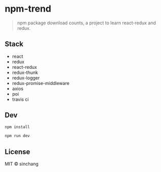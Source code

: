 # npm-trend

> npm package download counts, a project to learn react-redux and redux.

## Stack

- react
- redux
- react-redux 
- redux-thunk
- redux-logger
- redux-promise-middleware
- axios
- poi
- travis ci  

## Dev

```bash
npm install

npm run dev
```

## License

MIT &copy; sinchang
